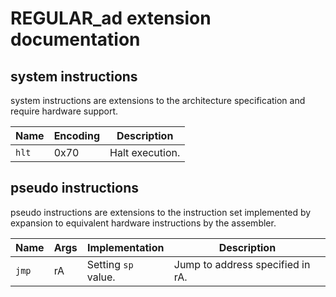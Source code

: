 
# REGULAR_ad extension documentation

## system instructions

system instructions are extensions to the architecture specification and require hardware support.

| Name  | Encoding | Description     |
|-------|----------|-----------------|
| `hlt` | 0x70     | Halt execution. |

## pseudo instructions

pseudo instructions are extensions to the instruction set implemented by expansion to equivalent hardware instructions by the assembler.

| Name  | Args | Implementation      | Description                      |
|-------|------|---------------------|----------------------------------|
| `jmp` | rA   | Setting `sp` value. | Jump to address specified in rA. |
